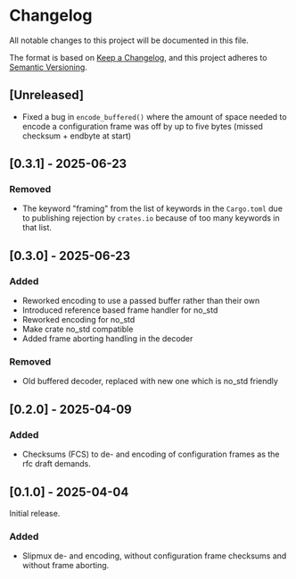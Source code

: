 # Changelog

All notable changes to this project will be documented in this file.

The format is based on [Keep a Changelog](https://keepachangelog.com/en/1.1.0/),
and this project adheres to [Semantic Versioning](https://semver.org/spec/v2.0.0.html).

## [Unreleased]

- Fixed a bug in `encode_buffered()` where the amount of space needed to encode a configuration frame was off by up to five bytes (missed checksum + endbyte at start)

## [0.3.1] - 2025-06-23

### Removed

- The keyword "framing" from the list of keywords in the `Cargo.toml` due to publishing rejection by `crates.io` because of too many keywords in that list.

## [0.3.0] - 2025-06-23

### Added

- Reworked encoding to use a passed buffer rather than their own
- Introduced reference based frame handler for no_std
- Reworked encoding for no_std
- Make crate no_std compatible
- Added frame aborting handling in the decoder

### Removed

- Old buffered decoder, replaced with new one which is no_std friendly

## [0.2.0] - 2025-04-09

### Added

- Checksums (FCS) to de- and encoding of configuration frames as the rfc draft demands.

## [0.1.0] - 2025-04-04

Initial release.

### Added

- Slipmux de- and encoding, without configuration frame checksums and without frame aborting.